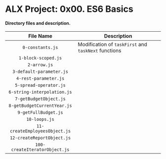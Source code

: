 # ALX Project: 0x00. ES6 Basics
#### Directory files and description.
|File Name  |Description  |
|:-----------:|----------------------|
| `0-constants.js` |Modification of `taskFirst` and `taskNext` functions|
| `1-block-scoped.js` ||
| `2-arrow.js` ||
| `3-default-parameter.js` ||
| `4-rest-parameter.js` ||
| `5-spread-operator.js` ||
| `6-string-interpolation.js` ||
| `7-getBudgetObject.js` ||
| `8-getBudgetCurrentYear.js` ||
| `9-getFullBudget.js` ||
| `10-loops.js` ||
| `11-createEmployeesObject.js` ||
| `12-createReportObject.js` ||
| `100-createIteratorObject.js` ||
